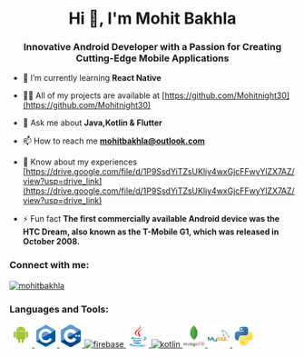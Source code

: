 <h1 align="center">Hi 👋, I'm Mohit Bakhla</h1>
<h3 align="center">Innovative Android Developer with a Passion for Creating Cutting-Edge Mobile Applications</h3>

- 🌱 I’m currently learning **React Native**

- 👨‍💻 All of my projects are available at [https://github.com/Mohitnight30](https://github.com/Mohitnight30)

- 💬 Ask me about **Java,Kotlin & Flutter**

- 📫 How to reach me **mohitbakhla@outlook.com**

- 📄 Know about my experiences [https://drive.google.com/file/d/1P9SsdYiTZsUKliy4wxGjcFFwyYlZX7AZ/view?usp=drive_link](https://drive.google.com/file/d/1P9SsdYiTZsUKliy4wxGjcFFwyYlZX7AZ/view?usp=drive_link)

- ⚡ Fun fact **The first commercially available Android device was the HTC Dream, also known as the T-Mobile G1, which was released in October 2008.**

<h3 align="left">Connect with me:</h3>
<p align="left">
<a href="https://linkedin.com/in/mohitbakhla" target="blank"><img align="center" src="https://raw.githubusercontent.com/rahuldkjain/github-profile-readme-generator/master/src/images/icons/Social/linked-in-alt.svg" alt="mohitbakhla" height="30" width="40" /></a>
</p>

<h3 align="left">Languages and Tools:</h3>
<p align="left"> <a href="https://developer.android.com" target="_blank" rel="noreferrer"> <img src="https://raw.githubusercontent.com/devicons/devicon/master/icons/android/android-original-wordmark.svg" alt="android" width="40" height="40"/> </a> <a href="https://www.cprogramming.com/" target="_blank" rel="noreferrer"> <img src="https://raw.githubusercontent.com/devicons/devicon/master/icons/c/c-original.svg" alt="c" width="40" height="40"/> </a> <a href="https://www.w3schools.com/cpp/" target="_blank" rel="noreferrer"> <img src="https://raw.githubusercontent.com/devicons/devicon/master/icons/cplusplus/cplusplus-original.svg" alt="cplusplus" width="40" height="40"/> </a> <a href="https://firebase.google.com/" target="_blank" rel="noreferrer"> <img src="https://www.vectorlogo.zone/logos/firebase/firebase-icon.svg" alt="firebase" width="40" height="40"/> </a> <a href="https://www.java.com" target="_blank" rel="noreferrer"> <img src="https://raw.githubusercontent.com/devicons/devicon/master/icons/java/java-original.svg" alt="java" width="40" height="40"/> </a> <a href="https://kotlinlang.org" target="_blank" rel="noreferrer"> <img src="https://www.vectorlogo.zone/logos/kotlinlang/kotlinlang-icon.svg" alt="kotlin" width="40" height="40"/> </a> <a href="https://www.mongodb.com/" target="_blank" rel="noreferrer"> <img src="https://raw.githubusercontent.com/devicons/devicon/master/icons/mongodb/mongodb-original-wordmark.svg" alt="mongodb" width="40" height="40"/> </a> <a href="https://www.mysql.com/" target="_blank" rel="noreferrer"> <img src="https://raw.githubusercontent.com/devicons/devicon/master/icons/mysql/mysql-original-wordmark.svg" alt="mysql" width="40" height="40"/> </a> <a href="https://www.python.org" target="_blank" rel="noreferrer"> <img src="https://raw.githubusercontent.com/devicons/devicon/master/icons/python/python-original.svg" alt="python" width="40" height="40"/> </a> </p>

